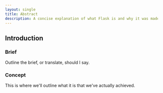 ```yaml
---
layout: single
title: Abstract
description: A concise explanation of what Flask is and why it was made
---
```


## Introduction

### Brief

Outline the brief, or translate, should I say.

### Concept

This is where we'll outline what it is that we've actually achieved.